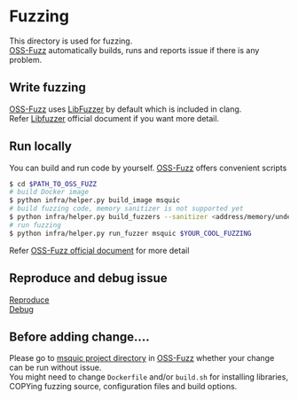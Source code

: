 # Fuzzing

This directory is used for fuzzing.  
[OSS-Fuzz] automatically builds, runs and reports issue if there is any problem.


## Write fuzzing
[OSS-Fuzz] uses [LibFuzzer] by default which is included in clang.  
Refer [Libfuzzer] official document if you want more detail.

## Run locally
You can build and run code by yourself. [OSS-Fuzz] offers convenient scripts

```sh
$ cd $PATH_TO_OSS_FUZZ
# build Docker image
$ python infra/helper.py build_image msquic
# build fuzzing code, memory sanitizer is not supported yet
$ python infra/helper.py build_fuzzers --sanitizer <address/memory/undefined> msquic 
# run fuzzing
$ python infra/helper.py run_fuzzer msquic $YOUR_COOL_FUZZING
```
Refer [OSS-Fuzz official document] for more detail

## Reproduce and debug issue
[Reproduce]  
[Debug]

## Before adding change....
Please go to [msquic project directory] in [OSS-Fuzz] whether your change can be run without issue.  
You might need to change `Dockerfile` and/or `build.sh` for installing libraries, COPYing fuzzing source, configuration files and build options.



[OSS-Fuzz]: https://github.com/google/oss-fuzz
[OSS-Fuzz official document]: https://google.github.io/oss-fuzz
[msquic project directory]: https://github.com/google/oss-fuzz/tree/master/projects/msquic
[LibFuzzer]: https://llvm.org/LibFuzzer
[Reproduce]: https://google.github.io/oss-fuzz/advanced-topics/reproducing/
[Debug]: https://google.github.io/oss-fuzz/advanced-topics/debugging/
